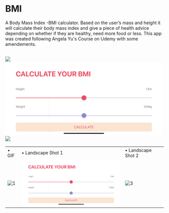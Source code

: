 # BMI
A Body Mass Index -BMI calculator. Based on the user’s mass and height it will calculate their body mass index and give a piece of health advice depending on whether if they are healthy, need more food or less. This app was created following Angela Yu's Course on Udemy with some amendements.

</br>
<img src="BMI.gif" width="230"/>                   <img src="BMILandscape1.PNG" width="500"/>                            <img src="BMILandscape2.PNG" width="500"/>

</br>
<table>
 <tr>
    <td> • GIF </td>
    <td> • Landscape Shot 1</td>
    <td> • Landscape Shot 2</td>
  </tr> 
  <tr>
    <td> <img src="BMI.gif" width="230"  alt="1" width = 255px></td>
    <td><img src="BMILandscape1.PNG" alt="2" width = 400px></td>
      <td><img src="BMILandscape2.PNG" alt="3" width = 400px></td>
  </td>
  </tr>
